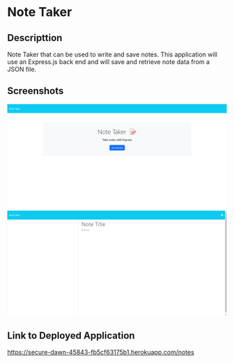 # Note Taker

## Descripttion

Note Taker that can be used to write and save notes. This application will use an Express.js back end and will save and retrieve note data from a JSON file.

## Screenshots

![Screenshot of homepage.](./screenshots/Screenshot-1.png)
![Screenshot of notes page.](./screenshots/Screenshot-2.png)

## Link to Deployed Application

https://secure-dawn-45843-fb5cf63175b1.herokuapp.com/notes
